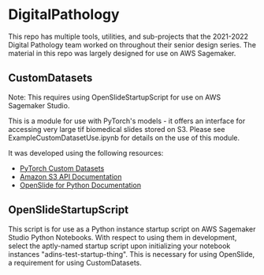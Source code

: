 # DigitalPathology

This repo has multiple tools, utilities, and sub-projects that the 2021-2022 Digital Pathology team worked on throughout their senior design series. The material in this repo was largely designed for use on AWS Sagemaker.

## CustomDatasets

Note: This requires using OpenSlideStartupScript for use on AWS Sagemaker Studio.

This is a module for use with PyTorch's models - it offers an interface for accessing very large tif biomedical slides stored on S3. Please see ExampleCustomDatasetUse.ipynb for details on the use of this module.

It was developed using the following resources:
- [PyTorch Custom Datasets](https://pytorch.org/tutorials/beginner/data_loading_tutorial.html)
- [Amazon S3 API Documentation](https://s3fs.readthedocs.io/en/latest/api.html)
- [OpenSlide for Python Documentation](https://openslide.org/api/python/)

## OpenSlideStartupScript

This script is for use as a Python instance startup script on AWS Sagemaker Studio Python Notebooks. With respect to using them in development, select the aptly-named startup script upon initializing your notebook instances "adins-test-startup-thing". This is necessary for using OpenSlide, a requirement for using CustomDatasets.
